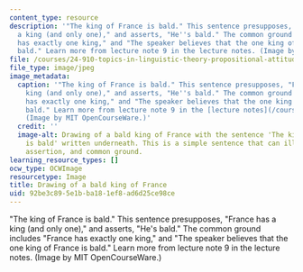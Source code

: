 ```yaml
---
content_type: resource
description: '"The king of France is bald." This sentence presupposes, "France has
  a king (and only one)," and asserts, "He''s bald." The common ground includes "France
  has exactly one king," and "The speaker believes that the one king of France is
  bald." Learn more from lecture note 9 in the lecture notes. (Image by MIT OpenCourseWare.)'
file: /courses/24-910-topics-in-linguistic-theory-propositional-attitudes-spring-2009/92be3c895e1bba181ef8ad6d25ce98ce_24-910s09-th.jpg
file_type: image/jpeg
image_metadata:
  caption: '"The king of France is bald." This sentence presupposes, "France has a
    king (and only one)," and asserts, "He''s bald." The common ground includes "France
    has exactly one king," and "The speaker believes that the one king of France is
    bald." Learn more from lecture note 9 in the [lecture notes](/courses/24-910-topics-in-linguistic-theory-propositional-attitudes-spring-2009/pages/lecture-notes).
    (Image by MIT OpenCourseWare.)'
  credit: ''
  image-alt: Drawing of a bald king of France with the sentence 'The king of France
    is bald' written underneath. This is a simple sentence that can illustrate presupposition,
    assertion, and common ground.
learning_resource_types: []
ocw_type: OCWImage
resourcetype: Image
title: Drawing of a bald king of France
uid: 92be3c89-5e1b-ba18-1ef8-ad6d25ce98ce
---
```

"The king of France is bald." This sentence presupposes, "France has a king (and only one)," and asserts, "He's bald." The common ground includes "France has exactly one king," and "The speaker believes that the one king of France is bald." Learn more from lecture note 9 in the lecture notes. (Image by MIT OpenCourseWare.)
